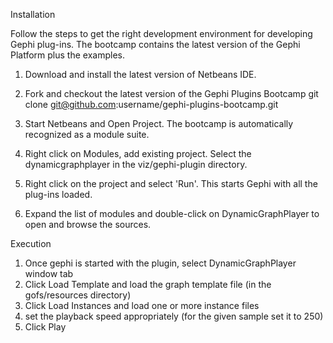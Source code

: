 Installation

Follow the steps to get the right development environment for developing Gephi plug-ins. The bootcamp contains the latest version of the Gephi Platform plus the examples. 

1. Download and install the latest version of Netbeans IDE.

2. Fork and checkout the latest version of the Gephi Plugins Bootcamp
git clone git@github.com:username/gephi-plugins-bootcamp.git

3. Start Netbeans and Open Project. The bootcamp is automatically recognized as a module suite.

4. Right click on Modules, add existing project. Select the dynamicgraphplayer in the viz/gephi-plugin directory.

4. Right click on the project and select 'Run'. This starts Gephi with all the plug-ins loaded.

5. Expand the list of modules and double-click on DynamicGraphPlayer to open and browse the sources.


Execution

1. Once gephi is started with the plugin, select DynamicGraphPlayer window tab
2. Click Load Template and load the graph template file (in the gofs/resources directory)
3. Click Load Instances and load one or more instance files
4. set the playback speed appropriately (for the given sample set it to 250)
5. Click Play
